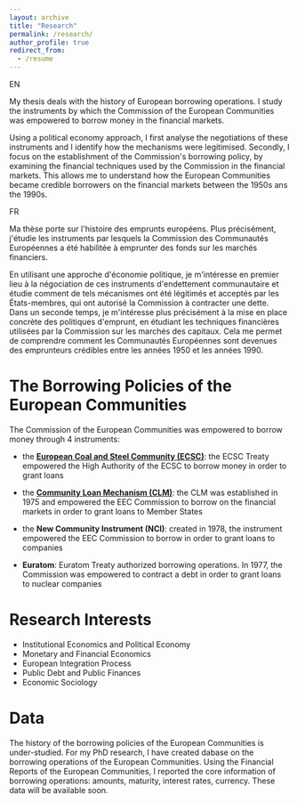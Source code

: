 ```yaml
---
layout: archive
title: "Research"
permalink: /research/
author_profile: true
redirect_from:
  - /resume
---
```


EN


  
My thesis deals with the history of European borrowing operations. I study the instruments by which the Commission of the European Communities was empowered to borrow money in the financial markets.


Using a political economy approach, I first analyse the negotiations of these instruments and I identify how the mechanisms were legitimised. Secondly, I focus on the establishment of the Commission's borrowing policy, by examining the financial techniques used by the Commission in the financial markets. This allows me to understand how the European Communities became credible borrowers on the financial markets between the 1950s ans the 1990s.



FR


Ma thèse porte sur l'histoire des emprunts européens. Plus précisément, j'étudie les instruments par lesquels la Commission des Communautés Européennes a été habilitée à emprunter des fonds sur les marchés financiers.


En utilisant une approche d'économie politique, je m'intéresse en premier lieu à la négociation de ces instruments d'endettement communautaire et étudie comment de tels mécanismes ont été légitimés et acceptés par les États-membres, qui ont autorisé la Commission à contracter une dette. Dans un seconde temps, je m'intéresse plus précisément à la mise en place concrète des politiques d'emprunt, en étudiant les techniques financières utilisées par la Commission sur les marchés des capitaux. Cela me permet de comprendre comment les Communautés Européennes sont devenues des emprunteurs crédibles entre les années 1950 et les années 1990.



The Borrowing Policies of the European Communities
===
The Commission of the European Communities was empowered to borrow money through 4 instruments:


- the [**European Coal and Steel Community (ECSC)**](/research/ecsc/): the ECSC Treaty empowered the High Authority of the ECSC to borrow money in order to grant loans

- the [**Community Loan Mechanism (CLM)**](/research/eec/): the CLM was established in 1975 and empowered the EEC Commission to borrow on the financial markets in order to grant loans to Member States
  
- the **New Community Instrument (NCI)**: created in 1978, the instrument empowered the EEC Commission to borrow in order to grant loans to companies
  
- **Euratom**: Euratom Treaty authorized borrowing operations. In 1977, the Commission was empowered to contract a debt in order to grant loans to nuclear companies



Research Interests
======
* Institutional Economics and Political Economy
* Monetary and Financial Economics
* European Integration Process
* Public Debt and Public Finances
* Economic Sociology

Data
======
The history of the borrowing policies of the European Communities is under-studied. For my PhD research, I have created dabase on the borrowing operations of the European Communities. Using the Financial Reports of the European Communities, I reported the core information of borrowing operations: amounts, maturity, interest rates, currency. These data will be available soon.
